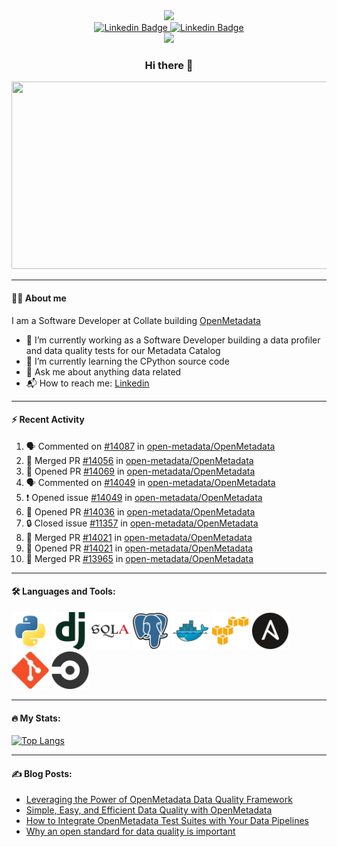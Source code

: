 <div id="header" align="center">
  <img src="https://media.giphy.com/media/5eLDrEaRGHegx2FeF2/giphy.gif" width="100"/>
</div>
<div id="badges" align="center">
  <a href="https://www.linkedin.com/in/teddycrepineau/">
    <img src="https://shields.io/badge/Linkedin-blue?logo=linkedin&logoColor=white&style=for-the-badge" alt="Linkedin Badge"/>
  </a>
  <a href="https://medium.com/@teddycrpineau">
    <img src="https://shields.io/badge/Medium-black?logo=medium&logoColor=white&style=for-the-badge" alt="Linkedin Badge"/>
  </a>
</div>
<div align="center">
  <img src="https://komarev.com/ghpvc/?username=TeddyCr&color=blue&style=flat-square" />
</div>

<h3 align="center">
Hi there 👋
</h3>
<div align="center">
  <img src="https://media.giphy.com/media/L8K62iTDkzGX6/giphy.gif" width="600" height="300"/>
</div>

---

#### :technologist: About me
I am a Software Developer at Collate building <a href="https://open-metadata.org"/>OpenMetadata</a>
- 🔭 I’m currently working as a Software Developer building a data profiler and data quality tests for our Metadata Catalog
- 🐍 I’m currently learning the CPython source code
- 💬 Ask me about anything data related
- 📬 How to reach me: [Linkedin](https://shields.io/badge/Linkedin-blue?logo=linkedin&logoColor=white&style=for-the-badge)

---

#### ⚡️ Recent Activity
<!--START_SECTION:activity-->
1. 🗣 Commented on [#14087](https://github.com/open-metadata/OpenMetadata/pull/14087#issuecomment-1825539368) in [open-metadata/OpenMetadata](https://github.com/open-metadata/OpenMetadata)
2. 🎉 Merged PR [#14056](https://github.com/open-metadata/OpenMetadata/pull/14056) in [open-metadata/OpenMetadata](https://github.com/open-metadata/OpenMetadata)
3. 💪 Opened PR [#14069](https://github.com/open-metadata/OpenMetadata/pull/14069) in [open-metadata/OpenMetadata](https://github.com/open-metadata/OpenMetadata)
4. 🗣 Commented on [#14049](https://github.com/open-metadata/OpenMetadata/issues/14049#issuecomment-1821320028) in [open-metadata/OpenMetadata](https://github.com/open-metadata/OpenMetadata)
5. ❗ Opened issue [#14049](https://github.com/open-metadata/OpenMetadata/issues/14049) in [open-metadata/OpenMetadata](https://github.com/open-metadata/OpenMetadata)
6. 💪 Opened PR [#14036](https://github.com/open-metadata/OpenMetadata/pull/14036) in [open-metadata/OpenMetadata](https://github.com/open-metadata/OpenMetadata)
7. 🔒 Closed issue [#11357](https://github.com/open-metadata/OpenMetadata/issues/11357) in [open-metadata/OpenMetadata](https://github.com/open-metadata/OpenMetadata)
8. 🎉 Merged PR [#14021](https://github.com/open-metadata/OpenMetadata/pull/14021) in [open-metadata/OpenMetadata](https://github.com/open-metadata/OpenMetadata)
9. 💪 Opened PR [#14021](https://github.com/open-metadata/OpenMetadata/pull/14021) in [open-metadata/OpenMetadata](https://github.com/open-metadata/OpenMetadata)
10. 🎉 Merged PR [#13965](https://github.com/open-metadata/OpenMetadata/pull/13965) in [open-metadata/OpenMetadata](https://github.com/open-metadata/OpenMetadata)
<!--END_SECTION:activity-->

---

#### :hammer_and_wrench: Languages and Tools:
<div>
   <img src="https://github.com/devicons/devicon/blob/master/icons/python/python-original.svg" width="60" height="60"/>
   <img src="https://github.com/devicons/devicon/blob/master/icons/django/django-plain.svg" width="60" height="60"/>
   <img src="https://github.com/devicons/devicon/blob/master/icons/sqlalchemy/sqlalchemy-original.svg" width="60" height="60"/>
   <img src="https://github.com/devicons/devicon/blob/master/icons/postgresql/postgresql-original.svg" width="60" height="60"/>
   <img src="https://github.com/devicons/devicon/blob/master/icons/docker/docker-original.svg" width="60" height="60"/>
   <img src="https://github.com/devicons/devicon/blob/master/icons/amazonwebservices/amazonwebservices-original.svg" width="60" height="60"/>
   <img src="https://github.com/devicons/devicon/blob/master/icons/ansible/ansible-original.svg" width="60" height="60"/>
   <img src="https://github.com/devicons/devicon/blob/master/icons/git/git-original.svg" width="60" height="60"/>
   <img src="https://github.com/devicons/devicon/blob/master/icons/circleci/circleci-plain.svg" width="60" height="60"/>
</div>

---

#### 🔥 My Stats:
[![Top Langs](https://github-readme-stats.vercel.app/api/top-langs/?username=TeddyCr&layout=compact&hide=javascript,html,css)](https://github.com/anuraghazra/github-readme-stats)

---

#### ✍️ Blog Posts:
<!-- BLOG-POST-LIST:START -->
- [Leveraging the Power of OpenMetadata Data Quality Framework](https://blog.open-metadata.org/leveraging-the-power-of-openmetadata-data-quality-framework-385ba2d8eaf?source=rss-16e0670af08f------2)
- [Simple, Easy, and Efficient Data Quality with OpenMetadata](https://blog.open-metadata.org/simple-easy-and-efficient-data-quality-with-openmetadata-1c4e7d329364?source=rss-16e0670af08f------2)
- [How to Integrate OpenMetadata Test Suites with Your Data Pipelines](https://blog.open-metadata.org/how-to-integrate-openmetadata-test-suites-with-your-data-pipelines-d83fb55fa494?source=rss-16e0670af08f------2)
- [Why an open standard for data quality is important](https://blog.open-metadata.org/why-are-we-building-a-data-quality-standard-1753fae87259?source=rss-16e0670af08f------2)
<!-- BLOG-POST-LIST:END -->
